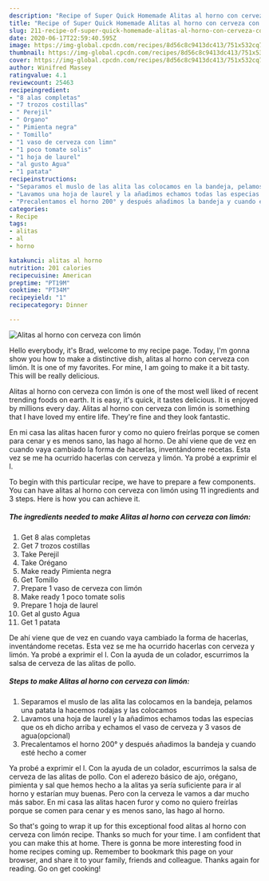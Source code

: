 ```yaml
---
description: "Recipe of Super Quick Homemade Alitas al horno con cerveza con limón"
title: "Recipe of Super Quick Homemade Alitas al horno con cerveza con limón"
slug: 211-recipe-of-super-quick-homemade-alitas-al-horno-con-cerveza-con-limon
date: 2020-06-17T22:59:40.595Z
image: https://img-global.cpcdn.com/recipes/8d56c8c9413dc413/751x532cq70/alitas-al-horno-con-cerveza-con-limon-foto-principal.jpg
thumbnail: https://img-global.cpcdn.com/recipes/8d56c8c9413dc413/751x532cq70/alitas-al-horno-con-cerveza-con-limon-foto-principal.jpg
cover: https://img-global.cpcdn.com/recipes/8d56c8c9413dc413/751x532cq70/alitas-al-horno-con-cerveza-con-limon-foto-principal.jpg
author: Winifred Massey
ratingvalue: 4.1
reviewcount: 25463
recipeingredient:
- "8 alas completas"
- "7 trozos costillas"
- " Perejil"
- " Organo"
- " Pimienta negra"
- " Tomillo"
- "1 vaso de cerveza con limn"
- "1 poco tomate solis"
- "1 hoja de laurel"
- "al gusto Agua"
- "1 patata"
recipeinstructions:
- "Separamos el muslo de las alita las colocamos en la bandeja, pelamos una patata la hacemos rodajas y las colocamos"
- "Lavamos una hoja de laurel y la añadimos echamos todas las especias que os eh dicho arriba y echamos el vaso de cerveza y 3 vasos de agua(opcional)"
- "Precalentamos el horno 200° y después añadimos la bandeja y cuando esté hecho a comer"
categories:
- Recipe
tags:
- alitas
- al
- horno

katakunci: alitas al horno 
nutrition: 201 calories
recipecuisine: American
preptime: "PT19M"
cooktime: "PT34M"
recipeyield: "1"
recipecategory: Dinner

---
```



![Alitas al horno con cerveza con limón](https://img-global.cpcdn.com/recipes/8d56c8c9413dc413/751x532cq70/alitas-al-horno-con-cerveza-con-limon-foto-principal.jpg)

Hello everybody, it's Brad, welcome to my recipe page. Today, I'm gonna show you how to make a distinctive dish, alitas al horno con cerveza con limón. It is one of my favorites. For mine, I am going to make it a bit tasty. This will be really delicious.

Alitas al horno con cerveza con limón is one of the most well liked of recent trending foods on earth. It is easy, it's quick, it tastes delicious. It is enjoyed by millions every day. Alitas al horno con cerveza con limón is something that I have loved my entire life. They're fine and they look fantastic.

En mi casa las alitas hacen furor y como no quiero freírlas porque se comen para cenar y es menos sano, las hago al horno. De ahí viene que de vez en cuando vaya cambiado la forma de hacerlas, inventándome recetas. Esta vez se me ha ocurrido hacerlas con cerveza y limón. Ya probé a exprimir el l.


To begin with this particular recipe, we have to prepare a few components. You can have alitas al horno con cerveza con limón using 11 ingredients and 3 steps. Here is how you can achieve it.

<!--inarticleads1-->

##### The ingredients needed to make Alitas al horno con cerveza con limón:

1. Get 8 alas completas
1. Get 7 trozos costillas
1. Take  Perejil
1. Take  Orégano
1. Make ready  Pimienta negra
1. Get  Tomillo
1. Prepare 1 vaso de cerveza con limón
1. Make ready 1 poco tomate solis
1. Prepare 1 hoja de laurel
1. Get al gusto Agua
1. Get 1 patata


De ahí viene que de vez en cuando vaya cambiado la forma de hacerlas, inventándome recetas. Esta vez se me ha ocurrido hacerlas con cerveza y limón. Ya probé a exprimir el l. Con la ayuda de un colador, escurrimos la salsa de cerveza de las alitas de pollo. 

<!--inarticleads2-->

##### Steps to make Alitas al horno con cerveza con limón:

1. Separamos el muslo de las alita las colocamos en la bandeja, pelamos una patata la hacemos rodajas y las colocamos
1. Lavamos una hoja de laurel y la añadimos echamos todas las especias que os eh dicho arriba y echamos el vaso de cerveza y 3 vasos de agua(opcional)
1. Precalentamos el horno 200° y después añadimos la bandeja y cuando esté hecho a comer


Ya probé a exprimir el l. Con la ayuda de un colador, escurrimos la salsa de cerveza de las alitas de pollo. Con el aderezo básico de ajo, orégano, pimienta y sal que hemos hecho a la alitas ya sería suficiente para ir al horno y estarían muy buenas. Pero con la cerveza le vamos a dar mucho más sabor. En mi casa las alitas hacen furor y como no quiero freírlas porque se comen para cenar y es menos sano, las hago al horno. 

So that's going to wrap it up for this exceptional food alitas al horno con cerveza con limón recipe. Thanks so much for your time. I am confident that you can make this at home. There is gonna be more interesting food in home recipes coming up. Remember to bookmark this page on your browser, and share it to your family, friends and colleague. Thanks again for reading. Go on get cooking!
